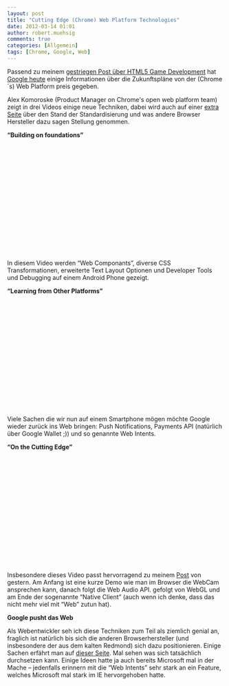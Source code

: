 ```yaml
---
layout: post
title: "Cutting Edge (Chrome) Web Platform Technologies"
date: 2012-03-14 01:01
author: robert.muehsig
comments: true
categories: [Allgemein]
tags: [Chrome, Google, Web]
---
```

<p>Passend zu meinem <a href="http://code-inside.de/blog/2012/03/12/html5-games-tooling-3d/">gestriegen Post über HTML5 Game Development</a> hat <a href="http://blog.chromium.org/2012/03/meet-web-platform-again-for-first-time.html">Google heute</a> einige Informationen über die Zukunftspläne von der (Chrome´s) Web Platform preis gegeben. </p> <p>Alex Komoroske (Product Manager on Chrome's open web platform team) zeigt in drei Videos einige neue Techniken, dabei wird auch auf einer <a href="http://www.chromium.org/developers/meet-the-web-platform-companion">extra Seite</a> über den Stand der Standardisierung und was andere Browser Hersteller dazu sagen Stellung genommen.</p> <p><strong>“Building on foundations”</strong></p> <div style="padding-bottom: 0px; margin: 0px; padding-left: 0px; padding-right: 0px; display: inline; float: none; padding-top: 0px" id="scid:5737277B-5D6D-4f48-ABFC-DD9C333F4C5D:c0244f6f-4271-404f-9893-ab550ae82796" class="wlWriterEditableSmartContent"><div><object width="448" height="252"><param name="movie" value="http://www.youtube.com/v/3i4dtgh3ym0?hl=en&amp;hd=1"></param><embed src="http://www.youtube.com/v/3i4dtgh3ym0?hl=en&amp;hd=1" type="application/x-shockwave-flash" width="448" height="252"></embed></object></div></div> <p>In diesem Video werden “Web Componants”, diverse CSS Transformationen, erweiterte Text Layout Optionen und Developer Tools und Debugging auf einem Android Phone gezeigt. </p> <p><strong>“Learning from Other Platforms”</strong></p> <div style="padding-bottom: 0px; margin: 0px; padding-left: 0px; padding-right: 0px; display: inline; float: none; padding-top: 0px" id="scid:5737277B-5D6D-4f48-ABFC-DD9C333F4C5D:2b152ca2-fec0-4455-8fd0-45df37d24686" class="wlWriterEditableSmartContent"><div><object width="448" height="252"><param name="movie" value="http://www.youtube.com/v/mRd2SAL0vT4?hl=en&amp;hd=1"></param><embed src="http://www.youtube.com/v/mRd2SAL0vT4?hl=en&amp;hd=1" type="application/x-shockwave-flash" width="448" height="252"></embed></object></div></div> <p>Viele Sachen die wir nun auf einem Smartphone mögen möchte Google wieder zurück ins Web bringen: Push Notifications, Payments API (natürlich über Google Wallet ;)) und so genannte Web Intents. </p> <p><strong>“On the Cutting Edge”</strong></p> <div style="padding-bottom: 0px; margin: 0px; padding-left: 0px; padding-right: 0px; display: inline; float: none; padding-top: 0px" id="scid:5737277B-5D6D-4f48-ABFC-DD9C333F4C5D:6f110379-0b16-4c55-8367-c31fd25737de" class="wlWriterEditableSmartContent"><div><object width="448" height="252"><param name="movie" value="http://www.youtube.com/v/PNzmXDa1JLA#!?hl=en&amp;hd=1"></param><embed src="http://www.youtube.com/v/PNzmXDa1JLA#!?hl=en&amp;hd=1" type="application/x-shockwave-flash" width="448" height="252"></embed></object></div></div> <p>Insbesondere dieses Video passt hervorragend zu meinem <a href="http://code-inside.de/blog/2012/03/12/html5-games-tooling-3d/">Post</a> von gestern. Am Anfang ist eine kurze Demo wie man im Browser die WebCam ansprechen kann, danach folgt die Web Audio API. gefolgt von WebGL und am Ende der sogenannte “Native Client” (auch wenn ich denke, dass das nicht mehr viel mit “Web” zutun hat).</p> <p><strong>Google pusht das Web</strong></p> <p>Als Webentwickler seh ich diese Techniken zum Teil als ziemlich genial an, fraglich ist natürlich bis sich die anderen Browserhersteller (und insbesondere der aus dem kalten Redmond) sich dazu positionieren. Einige Sachen erfährt man auf <a href="http://www.chromium.org/developers/meet-the-web-platform-companion">dieser Seite</a>. Mal sehen was sich tatsächlich durchsetzen kann. Einige Ideen hatte ja auch bereits Microsoft mal in der Mache – jedenfalls erinnern mit die “Web Intents” sehr stark an ein Feature, welches Microsoft mal stark im IE hervorgehoben hatte. </p>
